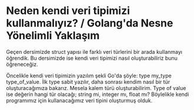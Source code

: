 # Neden kendi veri tipimizi kullanmalıyız? / Golang'da Nesne Yönelimli Yaklaşım

Geçen dersimizde struct yapısı ile farklı veri türlerini bir arada kullanmayı öğrendik. Bu dersimizde ise kendi veri tipimizi nasıl oluşturabiliriz bunu öğreneceğiz.

Öncelikle kendi veri tipimizin yazılım şekli Go'da şöyle: type my_type type_of_value. İlk type sabit yazılır, daha sonrası kendim nasıl bir tür oluşturacağımıza bakarız. Mesela kalem türü oluşturabilirim. Type of value ise değerin hangi tür olacağı; string mi, integer mı, float mı? Böylelikle kendi programımız için kullanacağımız veri tipini oluşturmuş olduk.
